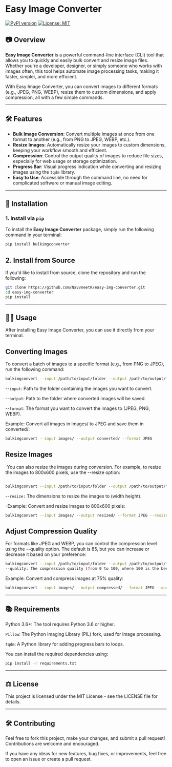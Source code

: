 # Easy Image Converter

[![PyPI version](https://img.shields.io/pypi/v/bulkimgconvert.svg)](https://pypi.org/project/bulkimgconvert/)
[![License: MIT](https://img.shields.io/badge/License-MIT-yellow.svg)](https://opensource.org/licenses/MIT)

## 📷 Overview

**Easy Image Converter** is a powerful command-line interface (CLI) tool that allows you to quickly and easily bulk convert and resize image files. Whether you're a developer, designer, or simply someone who works with images often, this tool helps automate image processing tasks, making it faster, simpler, and more efficient.

With Easy Image Converter, you can convert images to different formats (e.g., JPEG, PNG, WEBP), resize them to custom dimensions, and apply compression, all with a few simple commands.

---

## 🛠 Features

- **Bulk Image Conversion**: Convert multiple images at once from one format to another (e.g., from PNG to JPEG, WEBP, etc.).
- **Resize Images**: Automatically resize your images to custom dimensions, keeping your workflow smooth and efficient.
- **Compression**: Control the output quality of images to reduce file sizes, especially for web usage or storage optimization.
- **Progress Bar**: Visual progress indication while converting and resizing images using the `tqdm` library.
- **Easy to Use**: Accessible through the command line, no need for complicated software or manual image editing.


---

## 🚀 Installation

### 1. Install via `pip`
To install the **Easy Image Converter** package, simply run the following command in your terminal:

```bash
pip install bulkimgconverter
```

## 2. Install from Source

If you'd like to install from source, clone the repository and run the following:

```bash
git clone https://github.com/NavvneetK/easy-img-converter.git
cd easy-img-converter
pip install .
```

---
## 🧑‍💻 Usage

After installing Easy Image Converter, you can use it directly from your terminal.

## Converting Images
To convert a batch of images to a specific format (e.g., from PNG to JPEG), run the following command:

```bash
bulkimgconvert --input /path/to/input/folder --output /path/to/output/folder --format JPEG
```

--`input`: Path to the folder containing the images you want to convert.

--`output`: Path to the folder where converted images will be saved.

--`format`: The format you want to convert the images to (JPEG, PNG, WEBP).

  Example:
  Convert all images in images/ to JPEG and save them in converted/:
```bash
bulkimgconvert --input images/ --output converted/ --format JPEG
```


## Resize Images
-You can also resize the images during conversion. For example, to resize the images to 800x600 pixels, use the --resize option:

```bash

bulkimgconvert --input /path/to/input/folder --output /path/to/output/folder --format JPEG --resize 800 600
```
--`resize:` The dimensions to resize the images to (width height).

-Example:
Convert and resize images to 800x600 pixels:

```bash
bulkimgconvert --input images/ --output resized/ --format JPEG --resize 800 600
```

## Adjust Compression Quality
  For formats like JPEG and WEBP, you can control the compression level using the --quality option. The default is 85, but you can increase or decrease it based on your preference:

```bash
bulkimgconvert --input /path/to/input/folder --output /path/to/output/folder --format JPEG --quality 75
--quality: The compression quality (from 0 to 100, where 100 is the best quality but largest file size).
```

Example:
Convert and compress images at 75% quality:

```bash
bulkimgconvert --input images/ --output compressed/ --format JPEG --quality 75
```

---

## 📚 Requirements

Python 3.6+: The tool requires Python 3.6 or higher.

`Pillow`: The Python Imaging Library (PIL) fork, used for image processing.

`tqdm`: A Python library for adding progress bars to loops.

You can install the required dependencies using:

```bash
pip install -r requirements.txt
```

---
## ⚖️ License

This project is licensed under the MIT License - see the LICENSE file for details.

---

## 🛠 Contributing

Feel free to fork this project, make your changes, and submit a pull request! Contributions are welcome and encouraged.

If you have any ideas for new features, bug fixes, or improvements, feel free to open an issue or create a pull request.
